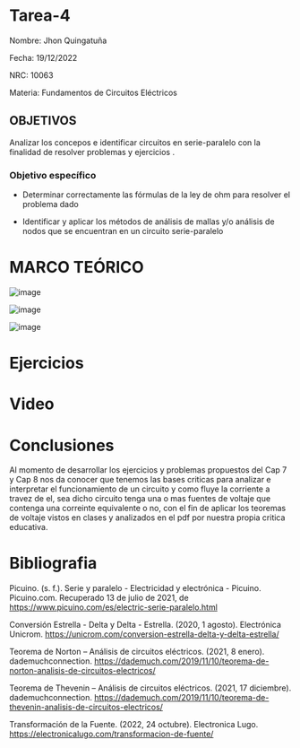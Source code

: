 # Tarea-4

Nombre: Jhon Quingatuña

Fecha: 19/12/2022

NRC: 10063

Materia: Fundamentos de Circuitos Eléctricos

## OBJETIVOS

Analizar los concepos e identificar circuitos en serie-paralelo con la finalidad de resolver problemas y ejercicios . 

### Objetivo específico

* Determinar correctamente las fórmulas de la ley de ohm para resolver el problema dado

* Identificar y aplicar los métodos de análisis de mallas y/o análisis de nodos que se encuentran en un circuito serie-paralelo

# MARCO TEÓRICO

![image](https://user-images.githubusercontent.com/116813974/208524079-fda25954-f630-4bdf-aea1-c4afee7d5ff1.png)

![image](https://user-images.githubusercontent.com/116813974/208541650-a713b1b4-7bd0-43ac-9354-b1df3f2ccfa9.png)

![image](https://user-images.githubusercontent.com/116813974/208541698-2e1f0c76-3028-44e0-853c-a16e1b88bf1c.png)

# Ejercicios 


# Video

# Conclusiones 

Al momento de desarrollar los ejercicios y problemas propuestos del Cap 7 y Cap 8 nos da conocer que tenemos las bases criticas para analizar e interpretar el funcionamiento de un circuito y como fluye la corriente a travez de el, sea dicho circuito tenga una o mas fuentes de voltaje que contenga una correinte equivalente o no, con el fin de aplicar los teoremas de voltaje vistos en clases y analizados en el pdf por nuestra propia critica educativa.

# Bibliografia
Picuino. (s. f.). Serie y paralelo - Electricidad y electrónica - Picuino. Picuino.com. Recuperado 13 de julio de 2021, de https://www.picuino.com/es/electric-serie-paralelo.html

Conversión Estrella - Delta y Delta - Estrella. (2020, 1 agosto). Electrónica Unicrom. https://unicrom.com/conversion-estrella-delta-y-delta-estrella/

Teorema de Norton – Análisis de circuitos eléctricos. (2021, 8 enero). dademuchconnection. https://dademuch.com/2019/11/10/teorema-de-norton-analisis-de-circuitos-electricos/

Teorema de Thevenin – Análisis de circuitos eléctricos. (2021, 17 diciembre). dademuchconnection. https://dademuch.com/2019/11/10/teorema-de-thevenin-analisis-de-circuitos-electricos/

Transformación de la Fuente. (2022, 24 octubre). Electronica Lugo. https://electronicalugo.com/transformacion-de-fuente/



